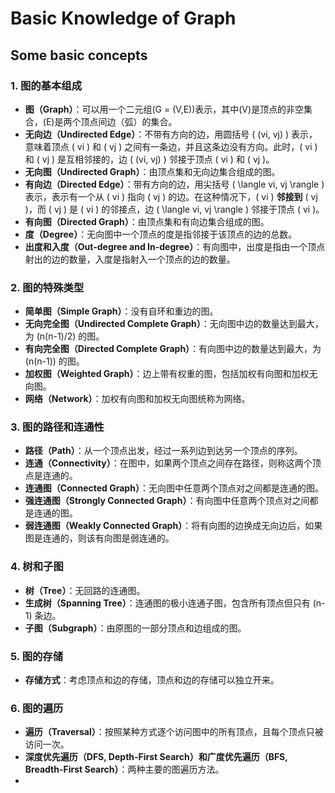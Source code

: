 # Basic Knowledge of Graph

## Some basic concepts

### 1. 图的基本组成

- **图（Graph）**：可以用一个二元组\(G = (V,E)\)表示，其中\(V\)是顶点的非空集合，\(E\)是两个顶点间边（弧）的集合。
- **无向边（Undirected Edge）**：不带有方向的边，用圆括号 \( (vi, vj) \) 表示，意味着顶点 \( vi \) 和 \( vj \) 之间有一条边，并且这条边没有方向。此时，\( vi \) 和 \( vj \) 是互相邻接的，边 \( (vi, vj) \) 邻接于顶点 \( vi \) 和 \( vj \)。
- **无向图（Undirected Graph）**：由顶点集和无向边集合组成的图。
- **有向边（Directed Edge）**：带有方向的边，用尖括号 \( \langle vi, vj \rangle \) 表示，表示有一个从 \( vi \) 指向 \( vj \) 的边。在这种情况下，\( vi \) **邻接到** \( vj \)，而 \( vj \) 是 \( vi \) 的邻接点，边 \( \langle vi, vj \rangle \) 邻接于顶点 \( vi \)。
- **有向图（Directed Graph）**：由顶点集和有向边集合组成的图。
- **度（Degree）**：无向图中一个顶点的度是指邻接于该顶点的边的总数。
- **出度和入度（Out-degree and In-degree）**：有向图中，出度是指由一个顶点射出的边的数量，入度是指射入一个顶点的边的数量。

### 2. 图的特殊类型

- **简单图（Simple Graph）**：没有自环和重边的图。
- **无向完全图（Undirected Complete Graph）**：无向图中边的数量达到最大，为 \(n(n-1)/2\) 的图。
- **有向完全图（Directed Complete Graph）**：有向图中边的数量达到最大，为 \(n(n-1)\) 的图。
- **加权图（Weighted Graph）**：边上带有权重的图，包括加权有向图和加权无向图。
- **网络（Network）**：加权有向图和加权无向图统称为网络。

### 3. 图的路径和连通性

- **路径（Path）**：从一个顶点出发，经过一系列边到达另一个顶点的序列。
- **连通（Connectivity）**：在图中，如果两个顶点之间存在路径，则称这两个顶点是连通的。
- **连通图（Connected Graph）**：无向图中任意两个顶点对之间都是连通的图。
- **强连通图（Strongly Connected Graph）**：有向图中任意两个顶点对之间都是连通的图。
- **弱连通图（Weakly Connected Graph）**：将有向图的边换成无向边后，如果图是连通的，则该有向图是弱连通的。

### 4. 树和子图

- **树（Tree）**：无回路的连通图。
- **生成树（Spanning Tree）**：连通图的极小连通子图，包含所有顶点但只有 \(n-1\) 条边。
- **子图（Subgraph）**：由原图的一部分顶点和边组成的图。

### 5. 图的存储

- **存储方式**：考虑顶点和边的存储，顶点和边的存储可以独立开来。

### 6. 图的遍历

- **遍历（Traversal）**：按照某种方式逐个访问图中的所有顶点，且每个顶点只被访问一次。
- **深度优先遍历（DFS, Depth-First Search）**和**广度优先遍历（BFS, Breadth-First Search）**：两种主要的图遍历方法。
- 